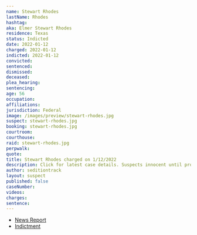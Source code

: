 ```yaml
---
name: Stewart Rhodes
lastName: Rhodes
hashtag: 
aka: Elmer Stewart Rhodes
residence: Texas
status: Indicted
date: 2022-01-12
charged: 2022-01-12
indicted: 2022-01-12
convicted:
sentenced:
dismissed:
deceased:
plea_hearing:
sentencing:
age: 56
occupation:
affiliations:
jurisdiction: Federal
image: /images/preview/stewart-rhodes.jpg
suspect: stewart-rhodes.jpg
booking: stewart-rhodes.jpg
courtroom:
courthouse:
raid: stewart-rhodes.jpg
perpwalk:
quote:
title: Stewart Rhodes charged on 1/12/2022
description: Click for latest case details. Suspects innocent until proven guilty.
author: seditiontrack
layout: suspect
published: false
caseNumber:
videos:
charges:
sentence:
---
```

- [News Report](https://www.cnn.com/2022/01/13/politics/oathkeeper-rhodes-arrested-doj/index.html)
- [Indictment](https://www.justice.gov/opa/press-release/file/1462481/download)
